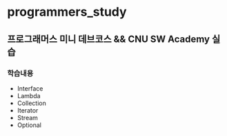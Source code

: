 # programmers_study
## 프로그래머스 미니 데브코스 &amp;&amp; CNU SW Academy 실습

### 학습내용
- Interface
- Lambda
- Collection
- Iterator
- Stream
- Optional